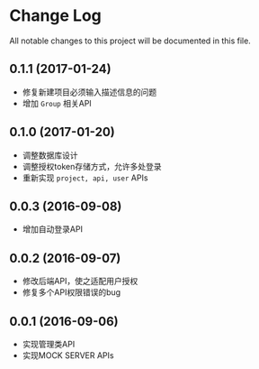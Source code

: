 # Change Log
All notable changes to this project will be documented in this file.

## 0.1.1 (2017-01-24)

- 修复新建项目必须输入描述信息的问题
- 增加 `Group` 相关API


## 0.1.0 (2017-01-20)

- 调整数据库设计
- 调整授权token存储方式，允许多处登录
- 重新实现 `project, api, user` APIs

## 0.0.3 (2016-09-08)

- 增加自动登录API

## 0.0.2 (2016-09-07)

- 修改后端API，使之适配用户授权
- 修复多个API权限错误的bug

## 0.0.1 (2016-09-06)

- 实现管理类API
- 实现MOCK SERVER APIs

